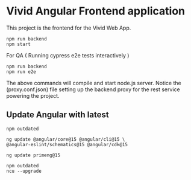 # Vivid Angular Frontend application

This project is the frontend for the Vivid Web App.


```shell
npm run backend
npm start
```

For QA ( Running cypress e2e tests interactively )

```shell
npm run backend
npm run e2e
```

The above commands will compile and start node.js server.
Notice the (proxy.conf.json) file setting up the backend proxy
for the rest service powering the project.

## Update Angular with latest

```shell
npm outdated

ng update @angular/core@15 @angular/cli@15 \
@angular-eslint/schematics@15 @angular/cdk@15

ng update primeng@15

npm outdated
ncu --upgrade
```
